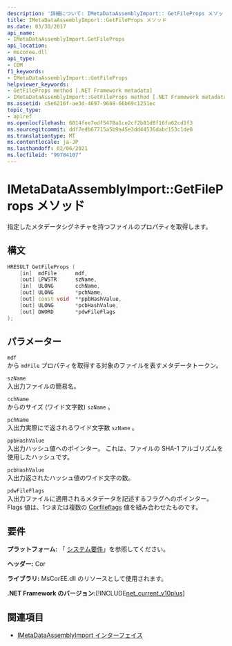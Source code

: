 ```yaml
---
description: '詳細について: IMetaDataAssemblyImport:: GetFileProps メソッド'
title: IMetaDataAssemblyImport::GetFileProps メソッド
ms.date: 03/30/2017
api_name:
- IMetaDataAssemblyImport.GetFileProps
api_location:
- mscoree.dll
api_type:
- COM
f1_keywords:
- IMetaDataAssemblyImport::GetFileProps
helpviewer_keywords:
- GetFileProps method [.NET Framework metadata]
- IMetaDataAssemblyImport::GetFileProps method [.NET Framework metadata]
ms.assetid: c5e6216f-ae3d-4697-9688-66b69c1251ec
topic_type:
- apiref
ms.openlocfilehash: 6814fee7edf5478a1ce2cf2b81d8f16fa62cd3f3
ms.sourcegitcommit: ddf7edb67715a5b9a45e3dd44536dabc153c1de0
ms.translationtype: MT
ms.contentlocale: ja-JP
ms.lasthandoff: 02/06/2021
ms.locfileid: "99784107"
---
```

# <a name="imetadataassemblyimportgetfileprops-method"></a>IMetaDataAssemblyImport::GetFileProps メソッド

指定したメタデータシグネチャを持つファイルのプロパティを取得します。  
  
## <a name="syntax"></a>構文  
  
```cpp  
HRESULT GetFileProps (  
    [in]  mdFile      mdf,
    [out] LPWSTR      szName,
    [in]  ULONG       cchName,
    [out] ULONG       *pchName,
    [out] const void  **ppbHashValue,
    [out] ULONG       *pcbHashValue,
    [out] DWORD       *pdwFileFlags  
);  
```  
  
## <a name="parameters"></a>パラメーター  

 `mdf`  
 から `mdFile` プロパティを取得する対象のファイルを表すメタデータトークン。  
  
 `szName`  
 入出力ファイルの簡易名。  
  
 `cchName`  
 からのサイズ (ワイド文字数) `szName` 。  
  
 `pchName`  
 入出力実際にで返されるワイド文字数 `szName` 。  
  
 `ppbHashValue`  
 入出力ハッシュ値へのポインター。 これは、ファイルの SHA-1 アルゴリズムを使用したハッシュです。  
  
 `pcbHashValue`  
 入出力返されたハッシュ値のワイド文字の数。  
  
 `pdwFileFlags`  
 入出力ファイルに適用されるメタデータを記述するフラグへのポインター。 Flags 値は、1つまたは複数の [Corfileflags](corfileflags-enumeration.md) 値を組み合わせたものです。  
  
## <a name="requirements"></a>要件  

 **プラットフォーム:** 「 [システム要件](../../get-started/system-requirements.md)」を参照してください。  
  
 **ヘッダー:** Cor  
  
 **ライブラリ:** MsCorEE.dll のリソースとして使用されます。  
  
 **.NET Framework のバージョン:**[!INCLUDE[net_current_v10plus](../../../../includes/net-current-v10plus-md.md)]  
  
## <a name="see-also"></a>関連項目

- [IMetaDataAssemblyImport インターフェイス](imetadataassemblyimport-interface.md)
